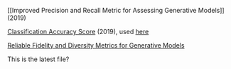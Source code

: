 [[Improved Precision and Recall Metric for Assessing Generative Models]] (2019)

[Classification Accuracy Score](https://proceedings.neurips.cc/paper/2019/file/fcf55a303b71b84d326fb1d06e332a26-Paper.pdf) (2019), used [here](https://proceedings.neurips.cc/paper/2019/file/5f8e2fa1718d1bbcadf1cd9c7a54fb8c-Paper.pdf)

[Reliable Fidelity and Diversity Metrics for Generative Models](http://proceedings.mlr.press/v119/naeem20a/naeem20a.pdf)

This is the latest file?